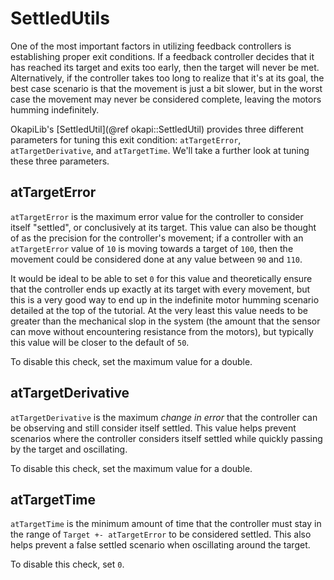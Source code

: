 # SettledUtils

One of the most important factors in utilizing feedback controllers is
establishing proper exit conditions. If a feedback controller decides
that it has reached its target and exits too early, then the target will
never be met. Alternatively, if the controller takes too long to realize
that it's at its goal, the best case scenario is that the movement is
just a bit slower, but in the worst case the movement may never be
considered complete, leaving the motors humming indefinitely.

OkapiLib's [SettledUtil](@ref okapi::SettledUtil) provides three different
parameters for tuning this exit condition: `atTargetError`,
`atTargetDerivative`, and `atTargetTime`. We'll take a further look at tuning
these three parameters.

## atTargetError

`atTargetError` is the maximum error value for the controller to
consider itself \"settled\", or conclusively at its target. This value
can also be thought of as the precision for the controller's movement;
if a controller with an `atTargetError` value of `10` is moving towards a
target of `100`, then the movement could be considered done at any value
between `90` and `110`.

It would be ideal to be able to set `0` for this value and theoretically
ensure that the controller ends up exactly at its target with every
movement, but this is a very good way to end up in the indefinite motor
humming scenario detailed at the top of the tutorial. At the very least
this value needs to be greater than the mechanical slop in the system
(the amount that the sensor can move without encountering resistance
from the motors), but typically this value will be closer to the default
of `50`.

To disable this check, set the maximum value for a double.

## atTargetDerivative

`atTargetDerivative` is the maximum *change in error* that the
controller can be observing and still consider itself settled. This
value helps prevent scenarios where the controller considers itself
settled while quickly passing by the target and oscillating.

To disable this check, set the maximum value for a double.

## atTargetTime

`atTargetTime` is the minimum amount of time that the controller must
stay in the range of `Target +- atTargetError` to be considered settled.
This also helps prevent a false settled scenario when oscillating around
the target.

To disable this check, set `0`.
